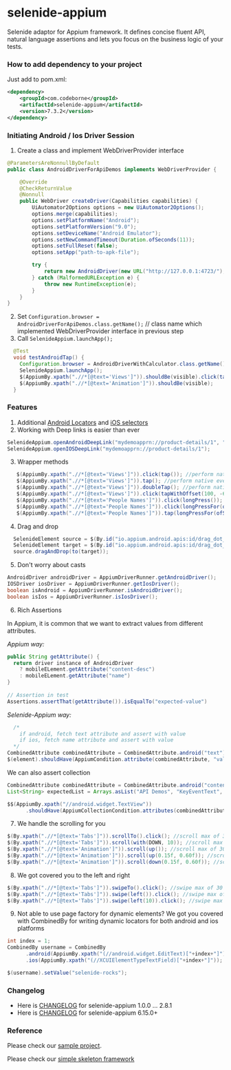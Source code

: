 # selenide-appium

Selenide adaptor for Appium framework. It defines concise fluent API, natural language assertions and lets you focus
on the business logic of your tests.

### How to add dependency to your project

Just add to pom.xml:

```xml
<dependency>
    <groupId>com.codeborne</groupId>
    <artifactId>selenide-appium</artifactId>
    <version>7.3.2</version>
</dependency>
```

### Initiating Android / Ios Driver Session

1. Create a class and implement WebDriverProvider interface

```java
@ParametersAreNonnullByDefault
public class AndroidDriverForApiDemos implements WebDriverProvider {

    @Override
    @CheckReturnValue
    @Nonnull
    public WebDriver createDriver(Capabilities capabilities) {
        UiAutomator2Options options = new UiAutomator2Options();
        options.merge(capabilities);
        options.setPlatformName("Android");
        options.setPlatformVersion("9.0");
        options.setDeviceName("Android Emulator");
        options.setNewCommandTimeout(Duration.ofSeconds(11));
        options.setFullReset(false);
        options.setApp("path-to-apk-file");

        try {
            return new AndroidDriver(new URL("http://127.0.0.1:4723/"), options);
        } catch (MalformedURLException e) {
            throw new RuntimeException(e);
        }
    }
}
```

2. Set `Configuration.browser = AndroidDriverForApiDemos.class.getName();` // class name which implemented WebDriverProvider interface in previous step
3. Call `SelenideAppium.launchApp();`

```java
  @Test
  void testAndroidTap() {
    Configuration.browser = AndroidDriverWithCalculator.class.getName();
    SelenideAppium.launchApp();
    $(AppiumBy.xpath(".//*[@text='Views']")).shouldBe(visible).click(tap());
    $(AppiumBy.xpath(".//*[@text='Animation']")).shouldBe(visible);
  }
```

### Features

1. Additional [Android Locators](https://github.com/selenide/selenide/blob/main/modules/appium/src/test/java/it/mobile/android/AndroidSelectorsTest.java) and [iOS selectors](https://github.com/selenide/selenide/blob/main/modules/appium/src/test/java/it/mobile/ios/IosSelectorsTest.java) 
2. Working with Deep links is easier than ever
```java
SelenideAppium.openAndroidDeepLink("mydemoapprn://product-details/1", "com.saucelabs.mydemoapp.rn");
SelenideAppium.openIOSDeepLink("mydemoapprn://product-details/1");
```
3. Wrapper methods
```java
   $(AppiumBy.xpath(".//*[@text='Views']")).click(tap()); //perform native event tap
   $(AppiumBy.xpath(".//*[@text='Views']")).tap(); //perform native event tap
   $(AppiumBy.xpath(".//*[@text='Views']")).doubleTap(); //perform native event double tap
   $(AppiumBy.xpath(".//*[@text='Views']")).click(tapWithOffset(100, -60)) //perform tap with offset from center of the element
   $(AppiumBy.xpath(".//*[@text='People Names']")).click(longPress());
   $(AppiumBy.xpath(".//*[@text='People Names']")).click(longPressFor(ofSeconds(5)));
   $(AppiumBy.xpath(".//*[@text='People Names']")).tap(longPressFor(ofSeconds(4)));
```

4. Drag and drop
```java
  SelenideElement source = $(By.id("io.appium.android.apis:id/drag_dot_1")).shouldBe(visible);
  SelenideElement target = $(By.id("io.appium.android.apis:id/drag_dot_2")).shouldBe(visible);
  source.dragAndDrop(to(target));
```

5. Don't worry about casts
```java
AndroidDriver androidDriver = AppiumDriverRunner.getAndroidDriver();
IOSDriver iosDriver = AppiumDriverRunner.getIosDriver();
boolean isAndroid = AppiumDriverRunner.isAndroidDriver();
boolean isIos = AppiumDriverRunner.isIosDriver();
```

6. Rich Assertions

In Appium, it is common that we want to extract values from different attributes.

_Appium way:_
```java
public String getAttribute() {
  return driver instance of AndroidDriver 
    ? mobileELement.getAttribute("content-desc")
    : mobileELement.getAttribute("name")
}
  
// Assertion in test
Assertions.assertThat(getAttribute()).isEqualTo("expected-value")  
```

_Selenide-Appium way:_
```java
  /*
    if android, fetch text attribute and assert with value 
    if ios, fetch name attribute and assert with value
  */
CombinedAttribute combinedAttribute = CombinedAttribute.android("text").ios("name");
$(element).shouldHave(AppiumCondition.attribute(combinedAttribute, "value"));
```

We can also assert collection
```java
CombinedAttribute combinedAttribute = CombinedAttribute.android("content-desc").ios("label");
List<String> expectedList = Arrays.asList("API Demos", "KeyEventText", "Linkify", "LogTextBox", "Marquee", "Unicode");

$$(AppiumBy.xpath("//android.widget.TextView"))
      .shouldHave(AppiumCollectionCondition.attributes(combinedAttribute, expectedList));
```

7. We handle the scrolling for you

```java
$(By.xpath(".//*[@text='Tabs']")).scrollTo().click(); //scroll max of 30 times in downward direction to find element
$(By.xpath(".//*[@text='Tabs']")).scroll(with(DOWN, 10)); //scroll max of 10 times in downward direction to find element
$(By.xpath(".//*[@text='Animation']")).scroll(up()); //scroll max of 30 times in upward direction to find element
$(By.xpath(".//*[@text='Animation']")).scroll(up(0.15f, 0.60f)); //scroll max of 30 times in upward direction with custom swiping height relative to device height
$(By.xpath(".//*[@text='Animation']")).scroll(down(0.15f, 0.60f)); //scroll max of 30 times in downward direction with custom swiping height relative to device height
```

8. We got covered you to the left and right

```java
$(By.xpath(".//*[@text='Tabs']")).swipeTo().click(); //swipe max of 30 times in right direction to find element
$(By.xpath(".//*[@text='Tabs']")).swipe(left()).click(); //swipe max of 30 times in left direction to find element
$(By.xpath(".//*[@text='Tabs']")).swipe(left(10)).click(); //swipe max of 10 times in left direction to find element
```

9. Not able to use page factory for dynamic elements? We got you covered with CombinedBy for writing dynamic locators for both android and ios platforms

```java
int index = 1;
CombinedBy username = CombinedBy
      .android(AppiumBy.xpath("(//android.widget.EditText)["+index+"]"))
      .ios(AppiumBy.xpath("(//XCUIElementTypeTextField)["+index+"]"));

$(username).setValue("selenide-rocks");
```



### Changelog

* Here is [CHANGELOG](https://github.com/selenide/selenide-appium/blob/main/CHANGELOG) for selenide-appium 1.0.0 ... 2.8.1
* Here is [CHANGELOG](https://github.com/selenide/selenide/blob/main/CHANGELOG.md) for selenide-appium 6.15.0+

### Reference

Please check our [sample project](https://github.com/selenide-examples/selenide-appium).

Please check our [simple skeleton framework](https://github.com/amuthansakthivel/SelenideAppiumFramework)
